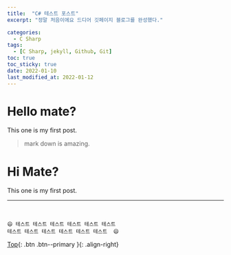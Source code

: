 ```yaml
---
title:  "C# 테스트 포스트"
excerpt: "정말 처음이에요 드디어 깃페이지 블로그를 완성했다."

categories:
  - C Sharp
tags:
  - [C Sharp, jekyll, Github, Git]
toc: true
toc_sticky: true
date: 2022-01-10
last_modified_at: 2022-01-12
---
```


# Hello mate?  

 This one is my first post.
> mark down is amazing.


# Hi Mate?  
 
 This one is my first post.

  ***
<br>

    😄 테스트 테스트 테스트 테스트 테스트 테스트
    테스트 테스트 테스트 테스트 테스트 테스트  😄

[Top](#){: .btn .btn--primary }{: .align-right}